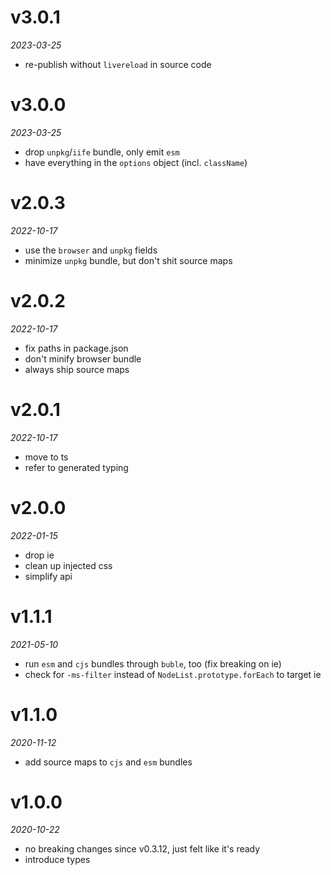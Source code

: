 # v3.0.1
_2023-03-25_

* re-publish without `livereload` in source code

# v3.0.0
_2023-03-25_

* drop `unpkg`/`iife` bundle, only emit `esm`
* have everything in the `options` object (incl. `className`)

# v2.0.3
_2022-10-17_

* use the `browser` and `unpkg` fields
* minimize `unpkg` bundle, but don't shit source maps

# v2.0.2
_2022-10-17_

* fix paths in package.json
* don't minify browser bundle
* always ship source maps

# v2.0.1
_2022-10-17_

* move to ts
* refer to generated typing

# v2.0.0
_2022-01-15_

* drop ie
* clean up injected css
* simplify api

# v1.1.1
_2021-05-10_

* run `esm` and `cjs` bundles through `buble`, too (fix breaking on ie)
* check for `-ms-filter` instead of `NodeList.prototype.forEach` to target ie

# v1.1.0
_2020-11-12_

* add source maps to `cjs` and `esm` bundles

# v1.0.0
_2020-10-22_

* no breaking changes since v0.3.12, just felt like it's ready
* introduce types

